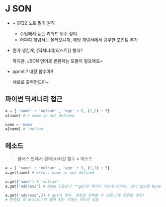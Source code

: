# J SON

- ~ 0722 노트 필기 원칙
    - 수업에서 듣는 키워드 위주 정리
    - 어짜피 개념서는 올라오니까, 해당 개념서에서 공부한 포인트 추가
    
- 뭔가 생긴게, {딕셔너리[리스트]} 형식?
    
    하지만, JSON 언어로 변환하는 모듈이 필요해요~ 
    
- pprint ? 내장 함수야!!
    
    세로로 출력한드아~
    

## 파이썬 딕셔너리 접근

```python
a = { 'name' : 'mulcam' , 'age' : 3, (1,2) : 5}
a[name] #-> name is not defined

name = 'name'
a[name] # 'mulcam'
```

## 메소드

> 클래스 안에서 정의(def)된 함수 = 메소드
> 

```python
a = { 'name' : 'mulcam' , 'age' : 3, (1,2) : 5}
a.get(name) # error: name is not defined

a.get('name') # 'mulcam'
a.get('address') # None [중요!] **get은 에러가 나는게 아니라, 값이 없으면 None 반환!**

a.get('address',3) # get의 경우, 반환값 정해줄 수 있음.(못 찾았을 경우)
# 반환값 과 print()로 출력 되는 것에는 차이가 있음

```